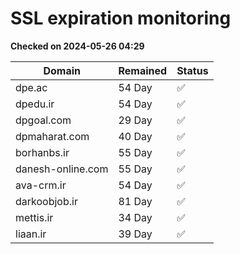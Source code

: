# SSL expiration monitoring

**Checked on 2024-05-26 04:29**

| Domain | Remained | Status       |
|--------|----------|--------------|
| dpe.ac     | 54 Day   | ✅ |
| dpedu.ir     | 54 Day   | ✅ |
| dpgoal.com     | 29 Day   | ✅ |
| dpmaharat.com     | 40 Day   | ✅ |
| borhanbs.ir     | 55 Day   | ✅ |
| danesh-online.com     | 55 Day   | ✅ |
| ava-crm.ir     | 54 Day   | ✅ |
| darkoobjob.ir     | 81 Day   | ✅ |
| mettis.ir     | 34 Day   | ✅ |
| liaan.ir     | 39 Day   | ✅ |
